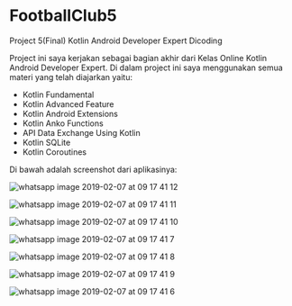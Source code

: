 # FootballClub5
Project 5(Final) Kotlin Android Developer Expert Dicoding 

Project ini saya kerjakan sebagai bagian akhir dari Kelas Online Kotlin Android Developer Expert.
Di dalam project ini saya menggunakan semua materi yang telah diajarkan yaitu:
- Kotlin Fundamental
- Kotlin Advanced Feature
- Kotlin Android Extensions
- Kotlin Anko Functions
- API Data Exchange Using Kotlin
- Kotlin SQLite
- Kotlin Coroutines

Di bawah adalah screenshot dari aplikasinya:

![whatsapp image 2019-02-07 at 09 17 41 12](https://user-images.githubusercontent.com/41745176/52387079-60a22200-2abb-11e9-9392-7ea32c2f8212.jpeg)

![whatsapp image 2019-02-07 at 09 17 41 11](https://user-images.githubusercontent.com/41745176/52387081-626be580-2abb-11e9-8e2c-5e67669d9ecd.jpeg)

![whatsapp image 2019-02-07 at 09 17 41 10](https://user-images.githubusercontent.com/41745176/52387086-64ce3f80-2abb-11e9-93ad-f06e7e33ee25.jpeg)

![whatsapp image 2019-02-07 at 09 17 41 7](https://user-images.githubusercontent.com/41745176/52387099-6dbf1100-2abb-11e9-98fb-9d0919f6a75f.jpeg)

![whatsapp image 2019-02-07 at 09 17 41 8](https://user-images.githubusercontent.com/41745176/52387094-6a2b8a00-2abb-11e9-9115-bf8673870297.jpeg)

![whatsapp image 2019-02-07 at 09 17 41 9](https://user-images.githubusercontent.com/41745176/52387090-65ff6c80-2abb-11e9-8c50-7ec65fb65076.jpeg)

![whatsapp image 2019-02-07 at 09 17 41 6](https://user-images.githubusercontent.com/41745176/52387110-731c5b80-2abb-11e9-9bfe-63a5657e9853.jpeg)

